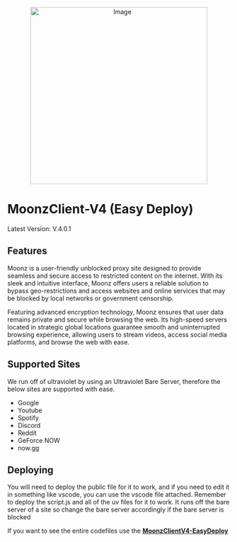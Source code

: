 <p align="center">
  <img src="https://i.ibb.co/9rQBZkc/image.jpg" alt="Image" width="400" height="400">
</p>


# MoonzClient-V4 (Easy Deploy)

Latest Version: V.4.0.1



## Features


Moonz is a user-friendly unblocked proxy site designed to provide seamless and secure access to restricted content on the internet. With its sleek and intuitive interface, Moonz offers users a reliable solution to bypass geo-restrictions and access websites and online services that may be blocked by local networks or government censorship.

Featuring advanced encryption technology, Moonz ensures that user data remains private and secure while browsing the web. Its high-speed servers located in strategic global locations guarantee smooth and uninterrupted browsing experience, allowing users to stream videos, access social media platforms, and browse the web with ease.

## Supported Sites

We run off of ultraviolet by using an Ultraviolet Bare Server, therefore the below sites are supported with ease.

- Google
- Youtube
- Spotify
- Discord
- Reddit
- GeForce NOW
- now.gg



## Deploying
You will need to deploy the public file for it to work, and if you need to edit it in something like vscode, you can use the vscode file attached. Remember to deploy the script.js and all of the uv files for it to work. It runs off the bare server of a site so change the bare server accordingly if the bare server is blocked

If you want to see the entire codefiles use the [**MoonzClientV4-EasyDeploy**](https://github.com/xdcvrry/MoonzClient-V4)

